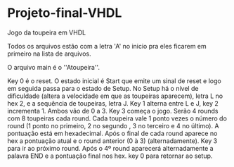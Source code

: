 # Projeto-final-VHDL
Jogo da toupeira em VHDL

Todos os arquivos estão com a letra 'A' no inicio pra eles ficarem em primeiro na lista de arquivos.

O arquivo main é o ''Atoupeira''.

Key 0 é o reset.
O estado inicial é Start que emite um sinal de reset e logo em seguida passa para o estado de Setup.
No Setup há o nível de dificuldade (altera a velocidade em que as toupeiras aparecem), letra L no hex 2, e a sequência de toupeiras, letra J.
Key 1 alterna entre L e J, key 2 incrementa 1. Ambos vão de 0 a 3.
Key 3 começa o jogo.
Serão 4 rounds com 8 toupeiras cada round. Cada toupeira vale 1 ponto vezes o número do round (1 ponto no primeiro, 2 no segundo , 3 no terceiro e 4 no último).
A pontuação está em hexadecimal.
Após o final de cada round aparece no hex a pontuação atual e o round anterior (0 à 3) (alternadamente).
Key 3 para ir ao próximo round.
Após o 4º round aparecerá alternadamente a palavra END e a pontuação final nos hex.
key 0 para retornar ao setup.

